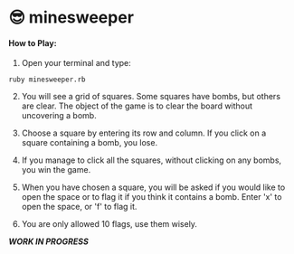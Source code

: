 # :sunglasses: minesweeper

#### How to Play:
1. Open your terminal and type:
```
ruby minesweeper.rb
```
2. You will see a grid of squares. Some squares have bombs, but others are clear. The object of the game is to clear the board without uncovering a bomb.

3. Choose a square by entering its row and column. If you click on a square containing a bomb, you lose. 

4. If you manage to click all the squares, without clicking on any bombs, you win the game.

5. When you have chosen a square, you will be asked if you would like to open the space or to flag it if you think it contains a bomb. Enter 'x' to open the space, or 'f' to flag it. 

7. You are only allowed 10 flags, use them wisely.


***WORK IN PROGRESS***
